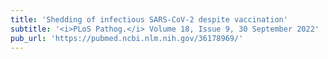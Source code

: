 ```yaml
---
title: 'Shedding of infectious SARS-CoV-2 despite vaccination'
subtitle: '<i>PLoS Pathog.</i> Volume 18, Issue 9, 30 September 2022'
pub_url: 'https://pubmed.ncbi.nlm.nih.gov/36178969/'
---
```

